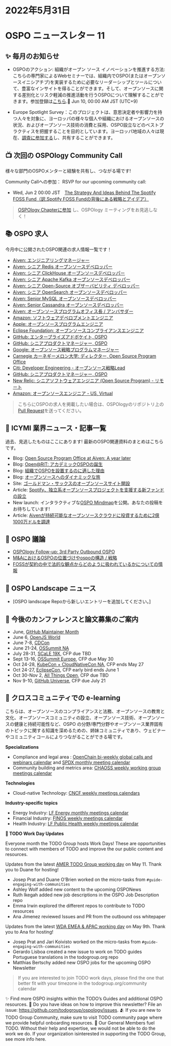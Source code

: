 # 2022年5月31日
# OSPO ニュースレター 11

## ✨ 毎月のお知らせ

- OSPOのアクション: 組織がオープン ソース イノベーションを推進する方法: こちらの専門家によるWebセミナーでは、組織内でOSPO(またはオープンソースイニシアチブ)を実装するために必要なリーダーシップとツールについて、豊富なインサイトを得ることができます。そして、オープンソースに関する差別化とリスク軽減の推進活動を行うOSPOについて理解することができます。参加登録は[こちら](https://www.linuxfoundation.org/webinars/ospos-in-action/?utm_campaign=%23OSPO%20News%20from%20the%20TODO%20Group&utm_medium=email&utm_source=Revue%20newsletter).📅 Jun 10, 00:00 AM JST (UTC+9)

- Europe Spotlight Survey：このプロジェクトは、意思決定者や影響力を持つ人々を対象に、ヨーロッパの様々な個人や組織におけるオープンソースの状況、およびオープンソース技術の消費と採用、OSPO設立などのベストプラクティスを把握することを目的としています。ヨーロッパ地域の人々は現在、[調査に参加する](https://www.research.net/r/VLP8RST)し、共有することができます。


## 📺 次回の OSPOlogy Community Call

様々な部門のOSPOメンターと経験を共有し、つながる場です!

Community Callへの参加：
RSVP for our upcoming community call:

* Wed, Jun 2 00:00 JST　[The Strategy And Ideas Behind The Spotify FOSS Fund（訳.Spotify FOSS Fundの背後にある戦略とアイデア）](https://community.linuxfoundation.org/events/details/lfhq-todo-group-presents-the-strategy-and-ideas-behind-the-spotify-foss-fund/)

> [OSPOlogy Chapterに参加](https://community.linuxfoundation.org/todo-group/) し、OSPOlogy ミーティングをお見逃しなく！

## 📚 OSPO 求人

今月中に公開されたOSPO関連の求人情報一覧です！

* [Aiven: エンジニアリングマネージャー](https://apply.workable.com/aiven/j/B4AB10D57E/)
* [Aiven: シニア Redis オープンソースデベロッパー](https://apply.workable.com/aiven/j/7BFFF9FF7E/)
* [Aiven: シニア ClickHouse オープンソースデベロッパー](https://apply.workable.com/aiven/j/F0FB31090E/)
* [Aiven: シニア Apache Kafka オープンソースデベロッパー](https://apply.workable.com/aiven/j/252CC6A4BD/)
* [Aiven: シニア Open-Source オブザーバビリティ デベロッパー](https://apply.workable.com/aiven/j/8E871F87B3/)
* [Aiven: シニア OpenSearch オープンソースデベロッパー](https://apply.workable.com/aiven/j/324DD23DFA/)
* [Aiven: Senior MySQL オープンソースデベロッパー](https://apply.workable.com/aiven/j/9A6026F629/)
* [Aiven: Senior Cassandra オープンソースデベロッパー](https://apply.workable.com/aiven/j/BDE517268D/)
* [Aiven: オープンソースプログラムオフィス長 / アンバサダー](https://apply.workable.com/aiven/j/15E66763C3/)
* [Amazon: ソフトウェアデペロプメントエンジニア](https://www.amazon.jobs/en/jobs/2015863/software-development-engineer)
* [Apple: オープンソースプログラムエンジニア](https://jobs.apple.com/en-us/details/200349858/open-source-program-engineer)
* [Eclipse Foundation: オープンソースコンプライアンスエンジニア](https://eclipsefoundation.applytojob.com/apply/MYBXoD8nB1/Open-Source-Compliance-Engineer)
* [GitHub: エンタープライズアドボケイト, OSPO](https://boards.greenhouse.io/github/jobs/4040985)
* [GitHub: シニアプロダクトマネージャー, OSPO](https://www.linkedin.com/jobs/view/3044912414)
* [Google: オープンソース戦略プログラムマネージャー](https://careers.google.com/jobs/results/102679127212860102/)
* [Carnegie カーネギーメロン大学: ディレクター, Open Source Program Office](https://www.linkedin.com/jobs/view/director-open-source-program-office-at-carnegie-mellon-university-3060931703/)
* [Citi: Developer Engineering - オープンソース戦略Lead](https://jobs.citi.com/job/london/developer-engineering-open-source-operations-lead/287/18896957344)
* [GitHub: シニアプロダクトマネージャー, OSPO](https://boards.greenhouse.io/github/jobs/3910679)
* [New Relic: シニアソフトウェアエンジニア (Open Source Program) - リモート](https://newrelic.com/about/careers?p=job%2FoDrwgfwA)
* [Amazon: オープンソースエンジニア - US, Virtual](https://www.amazon.jobs/en/jobs/2015831/open-source-engineer-open-source?no_int_redir=1)

> こちらにOSPOの求人を掲載したい場合は、OSPOlogyのリポジトリ上の[Pull Request](https://github.com/todogroup/ospology/tree/main/newsletter#how-to-contribute-to-osponews)を送ってください。

## 📌 ICYMI 業界ニュース・記事一覧

過去、見逃したものはここにあります! 最新のOSPO関連資料のまとめはこちらです。

* Blog: [Open Source Program Office at Aiven: A year later](https://aiven.io/blog/open-source-program-office-at-aiven-a-year-later)
* Blog: [Open@RIT: アカデミックOSPOの誕生](https://www.linux.com/news/openrit-the-birth-of-an-academic-ospo-2/)
* Blog: [組織でOSPOを設置するのに適した理由](https://blog.bitergia.com/2022/04/19/why-its-a-good-time-to-set-up-an-ospo-in-your-organization/)
* Blog: [オープンソースへのダイナミックな旅](https://www.aboutwayfair.com/careers/tech-blog/a-dynamic-journey-to-open-source)
* Site: [ゴールドマン・サックスのオープンソースサイト開設](https://developer.gs.com/discover/open-source)
* Article: [Spotify、独立系オープンソースプロジェクトを支援する新ファンドの設立](https://techcrunch.com/2022/04/25/spotify-fund-support-independent-open-source-projects/)
* New launch: インタラクティブな[OSPO Mindmap](https://github.com/todogroup/ospology/tree/main/ospo-mindmap)を公開。あなたの投稿をお待ちしています!
* Article: [Aivenが持続可能なオープンソースクラウドに投資するために2億1000万ドルを調達](https://aiven.io/press/Aiven-raises-210M-to-invest-in-sustainable-open-source-cloud)

## 🙋 OSPO 議論

* [OSPOlogy Follow-up: 3rd Party Outbound OSPO](https://github.com/todogroup/ospology/discussions/96)
* [M&AにおけるOSPOの位置づけやospoの構造 / 戦略](https://github.com/todogroup/ospology/discussions/102)
* [FOSSが契約の中で法的な観点からどのように扱われているかについての情報](https://github.com/todogroup/ospology/discussions/95)

## 📩 OSPO Landscape ニュース

* [OSPO landscape Repoから新しいエントリーを追加してください。]

## 📎 今後のカンファレンスと論文募集のご案内

* June, [GitHub Maintainer Month](https://maintainermonth.github.com/)
* June 6, [OpenJS World](https://events.linuxfoundation.org/openjs-world/)
* June 7-8, [CDCon](https://events.linuxfoundation.org/cdcon/)
* June 21-24, [OSSummit NA](https://events.linuxfoundation.org/open-source-summit-north-america/)
* July 28-31, [SCaLE 19X](https://www.socallinuxexpo.org/scale/19x), CFP due TBD
* Sept 13-16, [OSSummit Europe](https://events.linuxfoundation.org/open-source-summit-europe/), CFP due May 30
* Oct 24-28, [KubeCon + CloudNativeCon NA](https://events.linuxfoundation.org/kubecon-cloudnativecon-north-america/), CFP ends May 27
* Oct 24-27, [EclipseCon](https://www.eclipsecon.org/2022), CFP early bird ends June 1
* Oct 30-Nov 2, [All Things Open](https://2021.allthingsopen.org/save-the-date-2022/), CFP due TBD
* Nov 9-10, [GitHub Universe](https://www.githubuniverse.com/), CFP due July 21

## 🔭 クロスコミュニティでの e-learning

こちらは、オープンソースのコンプライアンスと法務、オープンソースの教育と文化、オープンソースコミュニティの設立、オープンソース技術、オープンソースの健康と持続可能性など、OSPO の分野/専門分野やオープンソース業界固有のトピックに関する知識を深めるための、姉妹コミュニティであり、ウェビナーやコミュニティコールによりつながることができる場です。
 

**Specializations**

* Compliance and legal area : [OpenChain bi-weekly global calls and webinars calendar](https://calendar.google.com/calendar/embed?src=c_08seb6095ofjtfr5fjb5tabgl4%40group.calendar.google.com&ctz=Asia%2FTokyo) and [SPDX monthly meeting calendar](https://wiki.spdx.org/view/General_Meeting)
* Community building and metrics area: [CHAOSS weekly working group meetings calendar](https://chaoss.community/participate/)

**Technologies**

* Cloud-native Technology: [CNCF weekly meetings calendars](https://www.cncf.io/calendar/)

**Industry-specific topics**

* Energy Industry: [LF Energy monthly meetings calendar](https://www.lfenergy.org/events/)
* Financial Industry: [FINOS weekly meetings calendar](https://www.finos.org/finos-community-calendar)
* Health Industry: [LF Public Health weekly meetings calendar](https://www.lfph.io/calendar/)

**📝 TODO Work Day Updates**

Everyone month the TODO Group hosts Work Days! These are opportunities to connect with members of TODO and improve the our public content and resources. 

Updates from the latest [AMER TODO Group working day](https://github.com/todogroup/work-day-activities) on May 11. Thank you to Duane for hosting!

- Josep Prat and Duane O’Brien worked on the micro-tasks from `#guide-engaging-with-communities`
- Ashley Wolf added new content to the upcoming OSPONews
- Ruth Ikegah added new job descriptions in the OSPO Job Description repo
- Emma Irwin explored the different repos to contribute to TODO resources
- Ana Jimenez reviewed Issues and PR from the outbound oss whitepaper

Updates from the latest [WDA EMEA & APAC working day](https://github.com/todogroup/work-day-activities) on May 9th. Thank you to Ana for hosting!

- Josep Prat and Jari Koivisto worked on the micro-tasks from `#guide-engaging-with-communities`
- Gerardo Lisboa created a new issue to work on TODO guides Portuguese translations in the todogroup.org repo
- Matthias Bertschy added new OSPO jobs for the upcoming OSPO Newsletter

> If you are interested to join TODO work days, please find the one that better fit with your timezone in the todogroup.org/community calendar

✨ Find more OSPO insights within the TODO’s Guides and additional OSPO resources.
🧐 Do you have ideas on how to improve this newsletter? File an issue: https://github.com/todogroup/ospology/issues.
🫂 If you are new to TODO Group Community, make sure to visit TODO community page where we provide helpful onboarding resources.
💚 Our General Members fuel TODO. Without their help and expertise, we would not be able to do the work we do. If your organization isinterested in supporting the TODO Group, see more info here.

